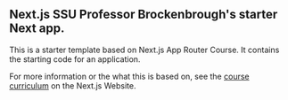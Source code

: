 ## Next.js SSU Professor Brockenbrough's starter Next app.

This is a starter template based on Next.js App Router Course. It contains the starting code for an application.

For more information or the what this is based on, see the [course curriculum](https://nextjs.org/learn) on the Next.js Website.
